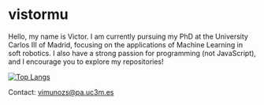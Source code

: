 # vistormu

Hello, my name is Victor. I am currently pursuing my PhD at the University Carlos III of Madrid, focusing on the applications of Machine Learning in soft robotics. I also have a strong passion for programming (not JavaScript), and I encourage you to explore my repositories!

[![Top Langs](https://github-readme-stats-seven-mocha-78.vercel.app/api/top-langs/?username=vistormu&layout=compact&count_private=true&hide=javascript,html,Jupyter%20Notebook,CSS,c%23,Makefile,Tex,GLSL,qmake,M4,scilab&show_icons=true&include_all_commits=true&is_fork=true&theme=transparent)](https://github.com/anuraghazra/github-readme-stats)

Contact: vimunozs@pa.uc3m.es
